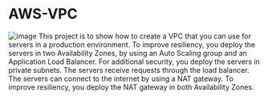 # AWS-VPC
![image](https://github.com/wangare-i/AWS-VPC/assets/75728945/3dc8bec2-0971-444f-9d82-cf795456b87c)
This project is to show how to create a VPC that you can use for servers in a production environment. To improve resiliency, you deploy the servers in two Availability Zones, by using an Auto Scaling group and an Application Load Balancer. For additional security, you deploy the servers in private subnets. The servers receive requests through the load balancer. The servers can connect to the internet by using a NAT gateway. To improve resiliency, you deploy the NAT gateway in both Availability Zones.
